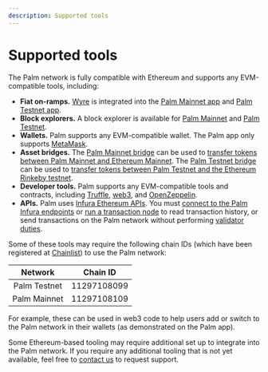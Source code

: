 ```yaml
---
description: Supported tools
---
```


# Supported tools

The Palm network is fully compatible with Ethereum and supports any EVM-compatible tools, including:

- **Fiat on-ramps.**
  [Wyre](https://www.sendwyre.com/) is integrated into the [Palm Mainnet app](https://app.palm.io/) and [Palm Testnet app](https://app.palm-uat.xyz/).
- **Block explorers.**
  A block explorer is available for [Palm Mainnet](https://explorer.palm.io/) and [Palm Testnet](https://explorer.palm-uat.xyz/).
- **Wallets.** Palm supports any EVM-compatible wallet. The Palm app only supports [MetaMask](https://metamask.io/).
- **Asset bridges.**
  The [Palm Mainnet bridge](https://app.palm.io/bridge) can be used to
  [transfer tokens between Palm Mainnet and Ethereum Mainnet](../HowTo/Bridge.md#using-the-palm-mainnet-bridge).
  The [Palm Testnet bridge](https://app.palm-uat.xyz/bridge) can be used to
  [transfer tokens between Palm Testnet and the Ethereum Rinkeby testnet](../HowTo/Bridge.md#using-the-palm-testnet-bridge).
- **Developer tools.**
  Palm supports any EVM-compatible tools and contracts, including [Truffle](https://www.trufflesuite.com/),
  [web3](https://web3js.readthedocs.io/en/v1.3.4/), and [OpenZeppelin](https://openzeppelin.com/).
- **APIs.** Palm uses [Infura Ethereum APIs](https://infura.io/docs).
  You must [connect to the Palm Infura endpoints](../Get-Started/Connect/Overview.md) or
  [run a transaction node](../HowTo/Run-a-Transaction-Node.md) to read transaction history, or send transactions on the
  Palm network without performing [validator duties](../Concepts/Validators.md).

Some of these tools may require the following chain IDs (which have been registered at
[Chainlist](https://chainlist.org/)) to use the Palm network:

| Network | Chain ID |
| :-----: | :------: |
| Palm Testnet | 11297108099 |
| Palm Mainnet | 11297108109 |

For example, these can be used in web3 code to help users add or switch to the Palm network in their wallets (as
demonstrated on the Palm app).

Some Ethereum-based tooling may require additional set up to integrate into the Palm network.
If you require any additional tooling that is not yet available, feel free to [contact us] to request support.

<!-- links -->
[contact us]: https://share.hsforms.com/1_sBreu7XTMWZtH9n1xTP3g2urwb
